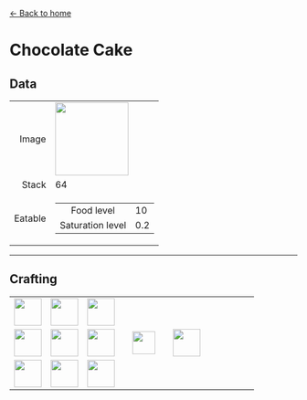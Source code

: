 [← Back to home](../)
# Chocolate Cake

## Data
<table>
    <tr><td align="end">Image</td><td><img src="https://i.imgur.com/LoR2YqN.png" width="128"/></td></tr>
    <tr><td align="end">Stack</td><td>64</td></tr>
    <tr>
        <td align="end">Eatable</td>
        <td>
            <table>
                <tr><td align="center">Food level</td><td align="start">10</td></tr>
                <tr><td align="center">Saturation level</td><td align="start">0.2</td></tr>
            </table>
        </td>
    </tr>
</table>

---

## Crafting
<table>
    <tr><td><img src="https://i.imgur.com/Tg2ncsJ.png" width="48"/></td><td><img src="https://i.imgur.com/j8F7WrL.png" width="48"/></td><td><img src="https://i.imgur.com/Tg2ncsJ.png" width="48"/></td><td colspan="3"></td></tr>
    <tr><td><img src="https://i.imgur.com/K971eZe.png" width="48"/></td><td><img src="https://i.imgur.com/NJNPzfh.png" width="48"/></td><td><img src="https://i.imgur.com/K971eZe.png" width="48"/></td><td width="70" align="center"><img src="https://i.imgur.com/VE0KqIE.png" width="40"/></td><td><img src="https://i.imgur.com/LoR2YqN.png" width="48"/></td><td width="70"></td></tr>
    <tr><td><img src="https://i.imgur.com/d2Bs4ke.png" width="48"/></td><td><img src="https://i.imgur.com/d2Bs4ke.png" width="48"/></td><td><img src="https://i.imgur.com/d2Bs4ke.png" width="48"/></td><td colspan="3"></td></tr>
</table>
